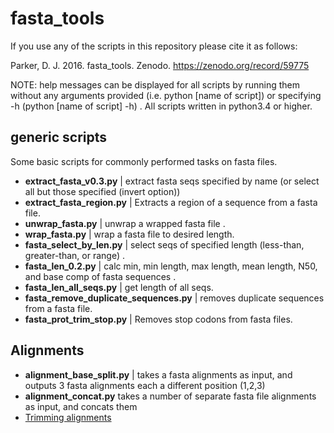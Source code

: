 # fasta_tools

If you use any of the scripts in this repository please cite it as follows:

Parker, D. J. 2016. fasta_tools. Zenodo. https://zenodo.org/record/59775

NOTE: help messages can be displayed for all scripts by running them without any arguments provided (i.e. python [name of script]) or specifying -h (python [name of script] -h) .
All scripts written in python3.4 or higher.

## generic scripts

Some basic scripts for commonly performed tasks on fasta files.

* **extract_fasta_v0.3.py** | extract fasta seqs specified by name (or select all but those specified (invert option))
* **extract_fasta_region.py** | Extracts a region of a sequence from a fasta file.
* **unwrap_fasta.py** | unwrap a wrapped fasta file .
* **wrap_fasta.py** | wrap a fasta file to desired length.
* **fasta_select_by_len.py** | select seqs of specified length (less-than, greater-than, or range) .
* **fasta_len_0.2.py** | calc min, min length, max length, mean length, N50, and base comp of fasta sequences .
* **fasta_len_all_seqs.py** | get length of all seqs.
* **fasta_remove_duplicate_sequences.py** | removes duplicate sequences from a fasta file.
* **fasta_prot_trim_stop.py** | Removes stop codons from fasta files. 


## Alignments

* **alignment_base_split.py** | takes a fasta alignments as input, and outputs 3 fasta alignments each a different position (1,2,3)
* **alignment_concat.py** takes a number of separate fasta file alignments as input, and concats them 
* [Trimming alignments](Alignment_trimming)
